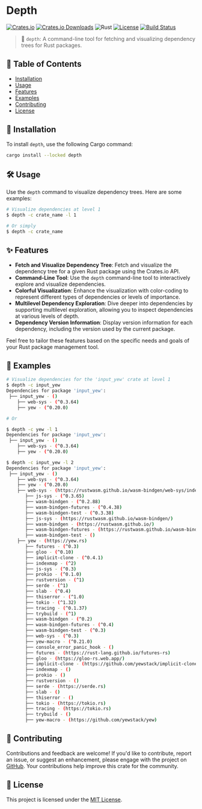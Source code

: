# Depth

[![Crates.io](https://img.shields.io/crates/v/depth.svg)](https://crates.io/crates/depth)
[![Crates.io Downloads](https://img.shields.io/crates/d/depth)](https://crates.io/crates/depth)
![Rust](https://img.shields.io/badge/rust-stable-orange)
[![License](https://img.shields.io/crates/l/depth.svg)](https://opensource.org/licenses/MIT)
[![Build Status](https://github.com/wiseaidev/depth/workflows/Rust/badge.svg)](https://github.com/wiseaidev/depth/actions)

> 🚀 `depth`: A command-line tool for fetching and visualizing dependency trees for Rust packages.

## 📖 Table of Contents

- [Installation](#-installation)
- [Usage](#-usage)
- [Features](#-features)
- [Examples](#-examples)
- [Contributing](#-contributing)
- [License](#-license)

## 🚀 Installation

To install `depth`, use the following Cargo command:

```bash
cargo install --locked depth
```

## 🛠️ Usage

Use the `depth` command to visualize dependency trees. Here are some examples:

```bash
# Visualize dependencies at level 1
$ depth -c crate_name -l 1

# Or simply
$ depth -c crate_name
```

## ✨ Features

- **Fetch and Visualize Dependency Tree**: Fetch and visualize the dependency tree for a given Rust package using the Crates.io API.
- **Command-Line Tool**: Use the `depth` command-line tool to interactively explore and visualize dependencies.
- **Colorful Visualization**: Enhance the visualization with color-coding to represent different types of dependencies or levels of importance.
- **Multilevel Dependency Exploration**: Dive deeper into dependencies by supporting multilevel exploration, allowing you to inspect dependencies at various levels of depth.
- **Dependency Version Information**: Display version information for each dependency, including the version used by the current package.

Feel free to tailor these features based on the specific needs and goals of your Rust package management tool.
## 🌟 Examples

```bash
# Visualize dependencies for the 'input_yew' crate at level 1
$ depth -c input_yew
Dependencies for package 'input_yew':
 ├── input_yew - ()
    ├── web-sys - (^0.3.64)
    ├── yew - (^0.20.0)

# Or

$ depth -c yew -l 1
Dependencies for package 'input_yew':
 ├── input_yew - ()
    ├── web-sys - (^0.3.64)
    ├── yew - (^0.20.0)

$ depth -c input_yew -l 2
Dependencies for package 'input_yew':
 ├── input_yew - ()
    ├── web-sys - (^0.3.64)
    ├── yew - (^0.20.0)
    ├── web-sys - (https://rustwasm.github.io/wasm-bindgen/web-sys/index.html)
       ├── js-sys - (^0.3.65)
       ├── wasm-bindgen - (^0.2.88)
       ├── wasm-bindgen-futures - (^0.4.38)
       ├── wasm-bindgen-test - (^0.3.38)
       ├── js-sys - (https://rustwasm.github.io/wasm-bindgen/)
       ├── wasm-bindgen - (https://rustwasm.github.io/)
       ├── wasm-bindgen-futures - (https://rustwasm.github.io/wasm-bindgen/)
       ├── wasm-bindgen-test - ()
    ├── yew - (https://yew.rs)
       ├── futures - (^0.3)
       ├── gloo - (^0.10)
       ├── implicit-clone - (^0.4.1)
       ├── indexmap - (^2)
       ├── js-sys - (^0.3)
       ├── prokio - (^0.1.0)
       ├── rustversion - (^1)
       ├── serde - (^1)
       ├── slab - (^0.4)
       ├── thiserror - (^1.0)
       ├── tokio - (^1.32)
       ├── tracing - (^0.1.37)
       ├── trybuild - (^1)
       ├── wasm-bindgen - (^0.2)
       ├── wasm-bindgen-futures - (^0.4)
       ├── wasm-bindgen-test - (^0.3)
       ├── web-sys - (^0.3)
       ├── yew-macro - (^0.21.0)
       ├── console_error_panic_hook - ()
       ├── futures - (https://rust-lang.github.io/futures-rs)
       ├── gloo - (https://gloo-rs.web.app/)
       ├── implicit-clone - (https://github.com/yewstack/implicit-clone)
       ├── indexmap - ()
       ├── prokio - ()
       ├── rustversion - ()
       ├── serde - (https://serde.rs)
       ├── slab - ()
       ├── thiserror - ()
       ├── tokio - (https://tokio.rs)
       ├── tracing - (https://tokio.rs)
       ├── trybuild - ()
       ├── yew-macro - (https://github.com/yewstack/yew)
```

## 🤝 Contributing

Contributions and feedback are welcome! If you'd like to contribute, report an issue, or suggest an enhancement, please engage with the project on [GitHub](https://github.com/wiseaidev/depth).
Your contributions help improve this crate for the community.

## 📄 License

This project is licensed under the [MIT License](https://opensource.org/licenses/MIT).
